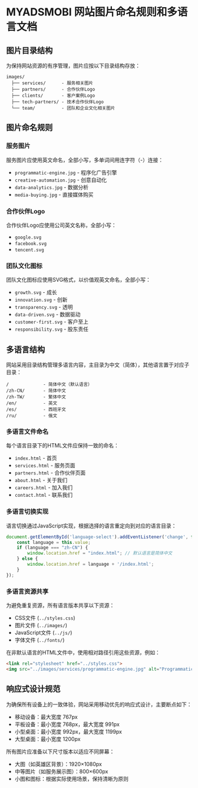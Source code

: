 # MYADSMOBI 网站图片命名规则和多语言文档

## 图片目录结构

为保持网站资源的有序管理，图片应按以下目录结构存放：

```
images/
  ├── services/      - 服务相关图片
  ├── partners/      - 合作伙伴Logo
  ├── clients/       - 客户案例Logo
  ├── tech-partners/ - 技术合作伙伴Logo
  └── team/          - 团队和企业文化相关图片
```

## 图片命名规则

### 服务图片

服务图片应使用英文命名，全部小写，多单词间用连字符（-）连接：

- `programmatic-engine.jpg` - 程序化广告引擎
- `creative-automation.jpg` - 创意自动化
- `data-analytics.jpg` - 数据分析
- `media-buying.jpg` - 直接媒体购买

### 合作伙伴Logo

合作伙伴Logo应使用公司英文名称，全部小写：

- `google.svg`
- `facebook.svg`
- `tencent.svg`

### 团队文化图标

团队文化图标应使用SVG格式，以价值观英文命名，全部小写：

- `growth.svg` - 成长
- `innovation.svg` - 创新
- `transparency.svg` - 透明
- `data-driven.svg` - 数据驱动
- `customer-first.svg` - 客户至上
- `responsibility.svg` - 股东责任

## 多语言结构

网站采用目录结构管理多语言内容，主目录为中文（简体），其他语言置于对应子目录：

```
/             - 简体中文（默认语言）
/zh-CN/       - 简体中文
/zh-TW/       - 繁体中文 
/en/          - 英文
/es/          - 西班牙文
/ru/          - 俄文
```

### 多语言文件命名

每个语言目录下的HTML文件应保持一致的命名：

- `index.html` - 首页
- `services.html` - 服务页面
- `partners.html` - 合作伙伴页面
- `about.html` - 关于我们
- `careers.html` - 加入我们
- `contact.html` - 联系我们

### 多语言切换实现

语言切换通过JavaScript实现，根据选择的语言重定向到对应的语言目录：

```javascript
document.getElementById('language-select').addEventListener('change', function() {
    const language = this.value;
    if (language === "zh-CN") {
        window.location.href = "index.html"; // 默认语言是简体中文
    } else {
        window.location.href = language + '/index.html';
    }
});
```

### 多语言资源共享

为避免重复资源，所有语言版本共享以下资源：

- CSS文件 (`../styles.css`)
- 图片文件 (`../images/`)
- JavaScript文件 (`../js/`)
- 字体文件 (`../fonts/`)

在非默认语言的HTML文件中，使用相对路径引用这些资源，例如：

```html
<link rel="stylesheet" href="../styles.css">
<img src="../images/services/programmatic-engine.jpg" alt="Programmatic Engine">
```

## 响应式设计规范

为确保所有设备上的一致体验，网站采用移动优先的响应式设计，主要断点如下：

- 移动设备：最大宽度 767px
- 平板设备：最小宽度 768px，最大宽度 991px
- 小型桌面：最小宽度 992px，最大宽度 1199px
- 大型桌面：最小宽度 1200px

所有图片应准备以下尺寸版本以适应不同屏幕：

- 大图（如英雄区背景）：1920×1080px
- 中等图片（如服务展示图）：800×600px
- 小图和图标：根据实际使用场景，保持清晰为原则

